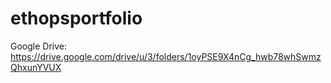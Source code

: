 # ethopsportfolio

Google Drive: https://drive.google.com/drive/u/3/folders/1oyPSE9X4nCg_hwb78whSwmzQhxunYVUX
